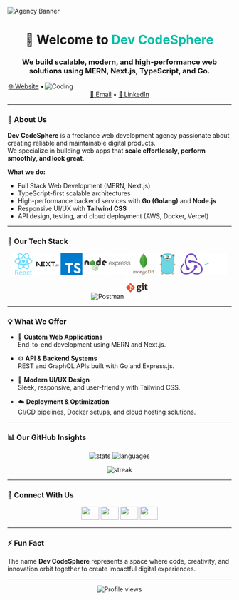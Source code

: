 ![Agency Banner](https://i.pinimg.com/originals/d6/e7/34/d6e73462ddd1fc4e919ec81134ed344d.jpg)

<h1 align="center">👋 Welcome to <span style="color:#00BFA6;">Dev CodeSphere</span></h1>
<h3 align="center">We build scalable, modern, and high-performance web solutions using MERN, Next.js, TypeScript, and Go.</h3>

<img align="right" alt="Coding" width="420" src="https://cdn.dribbble.com/users/1162077/screenshots/3848914/programmer.gif">

<p align="center">
  <a href="#" target="_blank">🌐 Website</a> • 
  <a href="mailto:contact@devcodesphere.com">📧 Email</a> • 
  <a href="#" target="_blank">💼 LinkedIn</a>
</p>

---

### 🚀 About Us

**Dev CodeSphere** is a freelance web development agency passionate about creating reliable and maintainable digital products.  
We specialize in building web apps that **scale effortlessly, perform smoothly, and look great**.

**What we do:**
- Full Stack Web Development (MERN, Next.js)
- TypeScript-first scalable architectures
- High-performance backend services with **Go (Golang)** and **Node.js**
- Responsive UI/UX with **Tailwind CSS**
- API design, testing, and cloud deployment (AWS, Docker, Vercel)

---

### 🧠 Our Tech Stack

<p align="center">
  <img src="https://raw.githubusercontent.com/devicons/devicon/master/icons/react/react-original-wordmark.svg" alt="React" width="50" height="50"/> 
  <img src="https://raw.githubusercontent.com/devicons/devicon/master/icons/nextjs/nextjs-original-wordmark.svg" alt="Next.js" width="50" height="50"/> 
  <img src="https://raw.githubusercontent.com/devicons/devicon/master/icons/typescript/typescript-original.svg" alt="TypeScript" width="50" height="50"/>
  <img src="https://raw.githubusercontent.com/devicons/devicon/master/icons/nodejs/nodejs-original-wordmark.svg" alt="Node.js" width="50" height="50"/>
  <img src="https://raw.githubusercontent.com/devicons/devicon/master/icons/express/express-original-wordmark.svg" alt="Express" width="50" height="50"/> 
  <img src="https://raw.githubusercontent.com/devicons/devicon/master/icons/mongodb/mongodb-original-wordmark.svg" alt="MongoDB" width="50" height="50"/> 
  <img src="https://raw.githubusercontent.com/devicons/devicon/master/icons/go/go-original.svg" alt="Go" width="50" height="50"/> 
  <img src="https://raw.githubusercontent.com/devicons/devicon/master/icons/redux/redux-original.svg" alt="Redux" width="50" height="50"/> 
  <img src="https://raw.githubusercontent.com/devicons/devicon/master/icons/tailwindcss/tailwindcss-original-wordmark.svg" alt="Tailwind" width="50" height="50"/>
  <img src="https://www.vectorlogo.zone/logos/getpostman/getpostman-icon.svg" alt="Postman" width="50" height="50"/>
  <img src="https://raw.githubusercontent.com/devicons/devicon/master/icons/git/git-original-wordmark.svg" alt="Git" width="50" height="50"/> 
</p>

---

### 💡 What We Offer

- 🧩 **Custom Web Applications**  
  End-to-end development using MERN and Next.js.

- ⚙️ **API & Backend Systems**  
  REST and GraphQL APIs built with Go and Express.js.

- 🎨 **Modern UI/UX Design**  
  Sleek, responsive, and user-friendly with Tailwind CSS.

- ☁️ **Deployment & Optimization**  
  CI/CD pipelines, Docker setups, and cloud hosting solutions.

---

### 📊 Our GitHub Insights

<p align="center">
  <img src="https://github-readme-stats.vercel.app/api?username=devcodesphere&show_icons=true&theme=react&hide_border=true" alt="stats" height="160"/>
  <img src="https://github-readme-stats.vercel.app/api/top-langs/?username=devcodesphere&layout=compact&theme=react&hide_border=true" alt="languages" height="160"/>
</p>

<p align="center">
  <img src="https://github-readme-streak-stats.herokuapp.com/?user=devcodesphere&theme=react&hide_border=true" alt="streak"/>
</p>

---

### 🤝 Connect With Us

<p align="center">
  <a href="#" target="_blank"><img src="https://raw.githubusercontent.com/rahuldkjain/github-profile-readme-generator/master/src/images/icons/Social/twitter.svg" height="30" width="40" /></a>
  <a href="#" target="_blank"><img src="https://raw.githubusercontent.com/rahuldkjain/github-profile-readme-generator/master/src/images/icons/Social/linked-in-alt.svg" height="30" width="40" /></a>
  <a href="#" target="_blank"><img src="https://raw.githubusercontent.com/rahuldkjain/github-profile-readme-generator/master/src/images/icons/Social/instagram.svg" height="30" width="40" /></a>
  <a href="#" target="_blank"><img src="https://raw.githubusercontent.com/rahuldkjain/github-profile-readme-generator/master/src/images/icons/Social/leet-code.svg" height="30" width="40" /></a>
</p>

---

### ⚡ Fun Fact

The name **Dev CodeSphere** represents a space where code, creativity, and innovation orbit together to create impactful digital experiences.

---

<p align="center">
  <img src="https://komarev.com/ghpvc/?username=devcodesphere&label=Profile%20views&color=00BFA6&style=flat" alt="Profile views" />
</p>
